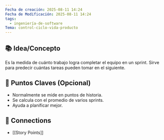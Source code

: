 ```yaml
---
Fecha de creación: 2025-08-11 14:24
Fecha de Modificación: 2025-08-11 14:24
tags:
  - ingeniería-de-software
Tema: control-ciclo-vida-producto
---
```


## 📚 Idea/Concepto 

Es la medida de cuánto trabajo logra completar el equipo en un sprint. Sirve para predecir cuántas tareas pueden tomar en el siguiente.
## 📌 Puntos Claves (Opcional)
- Normalmente se mide en puntos de historia.
- Se calcula con el promedio de varios sprints.
- Ayuda a planificar mejor.
## 🔗 Connections
- [[Story Points]]

